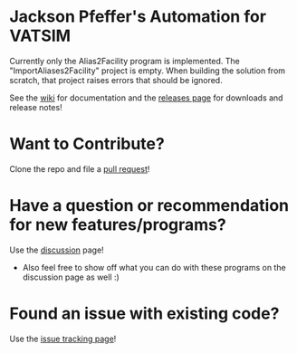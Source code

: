 # Jackson Pfeffer's Automation for VATSIM
Currently only the Alias2Facility program is implemented.
The "ImportAliases2Facility" project is empty. When building the solution from scratch, that project raises errors that should be ignored.

See the [wiki](https://github.com/CrazyKidJack/VATSIM/wiki) for documentation and the [releases page](https://github.com/CrazyKidJack/VATSIM/releases) for downloads and release notes!

# Want to Contribute?
Clone the repo and file a [pull request](https://github.com/CrazyKidJack/VATSIM/pulls)!

# Have a question or recommendation for new features/programs?
Use the [discussion](https://github.com/CrazyKidJack/VATSIM/discussions) page!
* Also feel free to show off what you can do with these programs on the discussion page as well :)

# Found an issue with existing code?
Use the [issue tracking page](https://github.com/CrazyKidJack/VATSIM/issues)!
